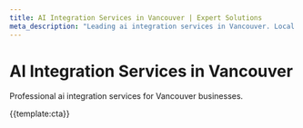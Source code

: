 ```yaml
---
title: AI Integration Services in Vancouver | Expert Solutions
meta_description: "Leading ai integration services in Vancouver. Local expertise, proven results, competitive rates."
---
```


# AI Integration Services in Vancouver

Professional ai integration services for Vancouver businesses.

{{template:cta}}
